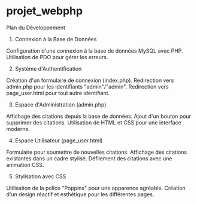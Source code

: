 # projet_webphp

Plan du Développement

1. Connexion à la Base de Données

Configuration d'une connexion à la base de données MySQL avec PHP.
Utilisation de PDO pour gérer les erreurs.

2. Système d'Authentification

Création d'un formulaire de connexion (index.php).
Redirection vers admin.php pour les identifiants "admin"/"admin".
Redirection vers page_user.html pour tout autre identifiant.

3. Espace d'Administration (admin.php)

Affichage des citations depuis la base de données.
Ajout d'un bouton pour supprimer des citations.
Utilisation de HTML et CSS pour une interface moderne.

4. Espace Utilisateur (page_user.html)

Formulaire pour soumettre de nouvelles citations.
Affichage des citations existantes dans un cadre stylisé.
Défilement des citations avec une animation CSS.

5. Stylisation avec CSS

Utilisation de la police "Poppins" pour une apparence agréable.
Création d'un design réactif et esthétique pour les différentes pages.
